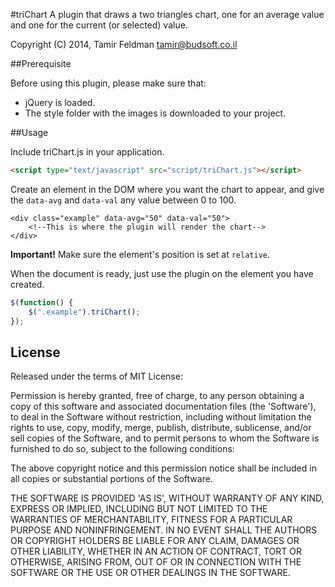 #triChart
A plugin that draws a two triangles chart, one for an average value and one for the current (or selected) value.

Copyright (C) 2014, Tamir Feldman <tamir@budsoft.co.il>

##Prerequisite

Before using this plugin, please make sure that: 

* jQuery is loaded.
* The style folder with the images is downloaded to your project.

##Usage

Include  triChart.js in your application.     


```html
<script type="text/javascript" src="script/triChart.js"></script>
```

Create an element in the DOM where you want the chart to appear, and give the `data-avg` and `data-val` any value between 0 to 100. 


    <div class="example" data-avg="50" data-val="50">
        <!--This is where the plugin will render the chart--> 
    </div>
        



**Important!**  Make sure the element's position is set at `relative`.                               



When the document is ready, just use the plugin on the element you have created.             

```js
$(function() {
    $(".example").triChart();
});
```      

License
----

Released under the terms of MIT License:

Permission is hereby granted, free of charge, to any person obtaining
a copy of this software and associated documentation files (the
'Software'), to deal in the Software without restriction, including
without limitation the rights to use, copy, modify, merge, publish,
distribute, sublicense, and/or sell copies of the Software, and to
permit persons to whom the Software is furnished to do so, subject to
the following conditions:

The above copyright notice and this permission notice shall be
included in all copies or substantial portions of the Software.

THE SOFTWARE IS PROVIDED 'AS IS', WITHOUT WARRANTY OF ANY KIND,
EXPRESS OR IMPLIED, INCLUDING BUT NOT LIMITED TO THE WARRANTIES OF
MERCHANTABILITY, FITNESS FOR A PARTICULAR PURPOSE AND NONINFRINGEMENT.
IN NO EVENT SHALL THE AUTHORS OR COPYRIGHT HOLDERS BE LIABLE FOR ANY
CLAIM, DAMAGES OR OTHER LIABILITY, WHETHER IN AN ACTION OF CONTRACT,
TORT OR OTHERWISE, ARISING FROM, OUT OF OR IN CONNECTION WITH THE
SOFTWARE OR THE USE OR OTHER DEALINGS IN THE SOFTWARE.